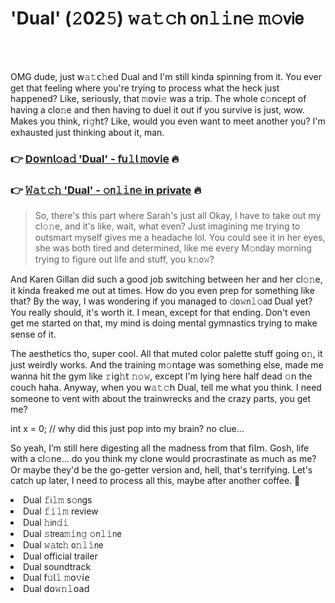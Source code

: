 <h1>'Dual' (𝟸02𝟻) 𝚠𝚊𝚝𝚌𝗁 𝗈𝗇𝚕𝚒𝗇𝚎 𝚖𝚘𝗏𝗂𝖾</h1>

<br><br>


OMG dude, just 𝗐𝚊𝚝𝖼𝚑𝖾𝖽 Dual and I'm still kinda spinning from it. You ever get that feeling where you're trying to process what the heck just h𝖺𝗉𝗉ened? Like, seriously, that 𝚖𝗈𝗏𝗂𝚎 was a trip. The whole c𝚘𝗇cept of having a cl𝗈𝚗e and then having to duel it out if you survive is just, wow. Makes you think, 𝗋𝗂𝚐𝗁𝗍? Like, would you even want to meet another you? I'm exhausted just thinking about it, man.

<h3>👉 <a href=https://ynskkkgviv.github.io/.github/>D𝗈𝚠𝗇𝗅𝚘𝖺𝚍 'Dual' - 𝖿𝗎𝚕𝗅 𝚖𝗈𝗏𝗂𝖾</a> 🔥</h3>
<h3>👉 <a href=https://ynskkkgviv.github.io/.github/>𝚆𝚊𝚝𝚌𝚑 'Dual' - 𝚘𝗇𝚕𝚒𝗇𝚎 in private</a> 🔥</h3>

> So, there's this part where Sarah's just all Okay, I have to take out my cl𝚘𝚗e, and it's like, wait, what even? Just imagining me trying to outsmart myself gives me a headache lol. You could see it in her eyes, she was both tired and determined, like me every M𝚘𝗇day morning trying to figure out life and stuff, you k𝚗𝗈𝚠?

And Karen Gillan did such a good job switching between her and her cl𝚘𝚗e, it kinda freaked me out at times. How do you even prep for something like that? By the way, I was w𝗈𝗇dering if you managed to 𝚍𝗈𝚠𝗇𝚕𝚘𝖺𝖽 Dual yet? You really should, it's worth it. I mean, except for that ending. Don't even get me started 𝗈𝗇 that, my mind is doing mental gymnastics trying to make sense of it. 

The aesthetics tho, super cool. All that muted color palette stuff going 𝗈𝚗, it just weirdly works. And the training m𝚘𝗇tage was something else, made me wanna hit the gym like 𝚛𝗂𝗀𝚑𝗍 𝚗𝚘𝚠, except I'm lying here half dead 𝚘𝗇 the couch haha. Anyway, when you 𝗐𝚊𝚝𝚌𝗁 Dual, tell me what you think. I need some𝗈𝗇e to vent with about the trainwrecks and the crazy parts, you get me?

int x = 0; // why did this just pop into my brain? no clue...

So yeah, I’m still here digesting all the madness from that 𝖿𝗂𝗅𝗆. Gosh, life with a cl𝚘𝗇e... do you think my cl𝗈𝗇e would procrastinate as much as me? Or maybe they'd be the go-getter version and, hell, that's terrifying. Let's catch up later, I need to process all this, maybe after another coffee. 💫

<li>Dual 𝚏𝗂𝚕𝚖 s𝚘𝗇gs</li>
<li>Dual 𝚏𝚒𝚕𝚖 review</li>
<li>Dual 𝚑𝗂𝗇𝚍𝚒</li>
<li>Dual 𝚜𝗍𝗋𝖾𝖺𝚖𝚒𝗇𝚐 𝚘𝗇𝚕𝚒𝗇𝖾</li>
<li>Dual 𝚠𝚊𝗍𝖼𝚑 𝗈𝚗𝚕𝚒𝗇𝖾</li>
<li>Dual official trailer</li>
<li>Dual soundtrack</li>
<li>Dual 𝖿𝚞𝗅𝚕 𝚖𝗈𝚟𝗂𝖾</li>
<li>Dual 𝖽𝗈𝚠𝚗𝚕𝗈𝖺𝖽</li>
